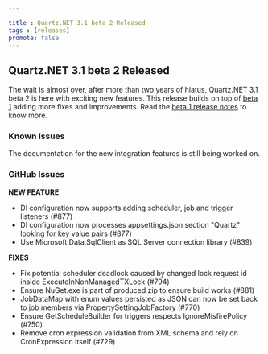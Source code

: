 ```yaml
---

title : Quartz.NET 3.1 beta 2 Released
tags : [releases]
promote: false
---
```


## Quartz.NET 3.1 beta 2 Released

The wait is almost over, after more than two years of hiatus, Quartz.NET 3.1 beta 2 is here with exciting new features.
This release builds on top of [beta 1](/2020/07/08/quartznet-3-1-beta-1-released/) adding more fixes and improvements. Read the [beta 1 release notes](/2020/07/08/quartznet-3-1-beta-1-released/) to know more.

### Known Issues

The documentation for the new integration features is still being worked on.

### GitHub Issues

__NEW FEATURE__

* DI configuration now supports adding scheduler, job and trigger listeners (#877)
* DI configuration now processes appsettings.json section "Quartz" looking for key value pairs (#877)
* Use Microsoft.Data.SqlClient as SQL Server connection library (#839)

__FIXES__

* Fix potential scheduler deadlock caused by changed lock request id inside ExecuteInNonManagedTXLock (#794)
* Ensure NuGet.exe is part of produced zip to ensure build works (#881)
* JobDataMap with enum values persisted as JSON can now be set back to job members via PropertySettingJobFactory (#770)
* Ensure GetScheduleBuilder for triggers respects IgnoreMisfirePolicy (#750)  
* Remove cron expression validation from XML schema and rely on CronExpression itself (#729)  

<Download />
